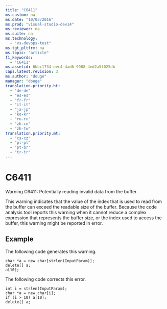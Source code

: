 ```yaml
---
title: "C6411"
ms.custom: na
ms.date: "10/03/2016"
ms.prod: "visual-studio-dev14"
ms.reviewer: na
ms.suite: na
ms.technology: 
  - "vs-devops-test"
ms.tgt_pltfrm: na
ms.topic: "article"
f1_keywords: 
  - "C6411"
ms.assetid: 6bbc1734-eec4-4ad6-9908-4ed2a5f025db
caps.latest.revision: 3
ms.author: "douge"
manager: "douge"
translation.priority.ht: 
  - "de-de"
  - "es-es"
  - "fr-fr"
  - "it-it"
  - "ja-jp"
  - "ko-kr"
  - "ru-ru"
  - "zh-cn"
  - "zh-tw"
translation.priority.mt: 
  - "cs-cz"
  - "pl-pl"
  - "pt-br"
  - "tr-tr"
---
```

# C6411
Warning C6411: Potentially reading invalid data from the buffer.  
  
 This warning indicates that the value of the index that is used to read from the buffer can exceed the readable size of the buffer. Because the code analysis tool reports this warning when it cannot reduce a complex expression that represents the buffer size, or the index used to access the buffer, this warning might be reported in error.  
  
## Example  
 The following code generates this warning.  
  
```  
char *a = new char[strlen(InputParam)];  
delete[] a;  
a[10];  
```  
  
 The following code corrects this error.  
  
```  
int i = strlen(InputParam);  
char *a = new char[i];  
if (i > 10) a[10];  
delete[] a;  
```